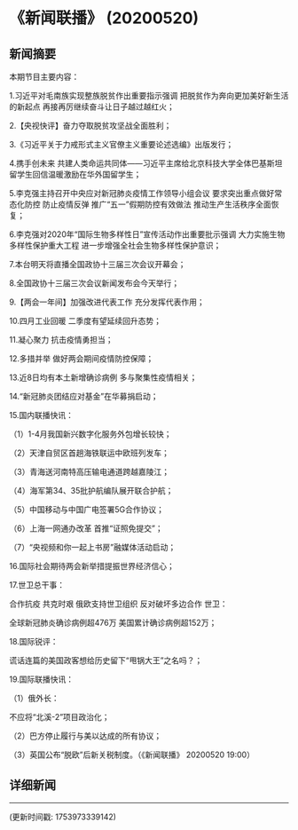 # 《新闻联播》 (20200520)

## 新闻摘要

本期节目主要内容：

1.习近平对毛南族实现整族脱贫作出重要指示强调 把脱贫作为奔向更加美好新生活的新起点 再接再厉继续奋斗让日子越过越红火；

2.【央视快评】奋力夺取脱贫攻坚战全面胜利；

3.《习近平关于力戒形式主义官僚主义重要论述选编》出版发行；

4.携手创未来 共建人类命运共同体——习近平主席给北京科技大学全体巴基斯坦留学生回信温暖激励在华外国留学生；

5.李克强主持召开中央应对新冠肺炎疫情工作领导小组会议 要求突出重点做好常态化防控 防止疫情反弹 推广“五一”假期防控有效做法 推动生产生活秩序全面恢复；

6.李克强对2020年“国际生物多样性日”宣传活动作出重要批示强调 大力实施生物多样性保护重大工程 进一步增强全社会生物多样性保护意识；

7.本台明天将直播全国政协十三届三次会议开幕会；

8.全国政协十三届三次会议新闻发布会今天举行；

9.【两会一年间】加强改进代表工作 充分发挥代表作用；

10.四月工业回暖 二季度有望延续回升态势；

11.凝心聚力 抗击疫情勇担当；

12.多措并举 做好两会期间疫情防控保障；

13.近8日均有本土新增确诊病例 多与聚集性疫情相关；

14.“新冠肺炎团结应对基金”在华募捐启动；

15.国内联播快讯：

（1）1-4月我国新兴数字化服务外包增长较快；

（2）天津自贸区首趟海铁联运中欧班列发车；

（3）青海送河南特高压输电通道跨越嘉陵江；

（4）海军第34、35批护航编队展开联合护航；

（5）中国移动与中国广电签署5G合作协议；

（6）上海一网通办改革 首推“证照免提交”；

（7）“央视频和你一起上书房”融媒体活动启动；

16.国际社会期待两会新举措提振世界经济信心；

17.世卫总干事：

合作抗疫 共克时艰 俄欧支持世卫组织 反对破坏多边合作 世卫：

全球新冠肺炎确诊病例超476万 美国累计确诊病例超152万；

18.国际锐评：

谎话连篇的美国政客想给历史留下“甩锅大王”之名吗？；

19.国际联播快讯：

（1）俄外长：

不应将“北溪-2”项目政治化；

（2）巴方停止履行与美以达成的所有协议；

（3）英国公布“脱欧”后新关税制度。（《新闻联播》 20200520 19:00）

## 详细新闻

---

(更新时间戳: 1753973339142)

